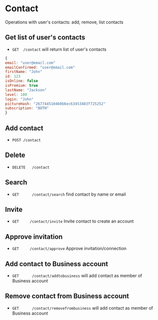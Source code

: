 Contact
========

Operations with user's contacts: add, remove, list contacts


Get list of user's contacts
------------

* `GET 	/contact` will return list of user's contacts

```js
{
email: "user@email.com"
emailConfirmed: "user@email.com"
firstName: "John"
id: 123
isOnline: false
isPremium: true
lastName: "Jackson"
level: 100
login: "John"
pictureHash: "267744510460b6ec63453483f725252"
subscription: "BOTH"
}
```


Add contact
------------

* `POST	/contact`


Delete
------------

* `DELETE	/contact` 


Search
------------

* `GET		/contact/search` find contact by name or email


Invite
------------

* `GET     /contact/invite` Invite contact to create an account


Approve invitation
------------

* `GET     /contact/approve` Approve invitation/connection



Add contact to Business account
------------

* `GET		/contact/addtobusiness` will add contact as member of Business account


Remove contact from Business account
------------

* `GET		/contact/removefrombusiness` will add contact as member of Business account